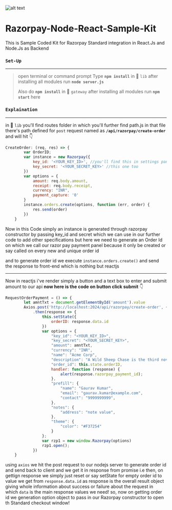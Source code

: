 ![alt text](https://upload.wikimedia.org/wikipedia/en/8/89/Razorpay_logo.svg)
# Razorpay-Node-React-Sample-Kit
This is Sample Coded Kit for Razorpay Standard integration in React.Js and Node.Js as Backend

### `Set-Up`
------
> open terminal or command prompt
> Type **`npm install`** in :file_folder: `lib` after installing all modules run **`node server.js`**
>
> Also do **`npm install`** in :file_folder: `gateway`  after installing all modules run **`npm start`** here

### `Explaination`
------
in :file_folder: `lib` you'll find routes folder in which you'll further find path.js
in that file there's path defined for `post` request named as **`/api/razorpay/create-order`**
and will hit :point_down:
```javascript
CreateOrder: (req, res) => {
        var OrderID;
        var instance = new Razorpay({
            key_id: '<YOUR_KEY_ID>', //you'll find this in settings panel in razorpay dashboard
            key_secret: '<YOUR_SECRET_KEY>' //this one too
        })
        var options = {
            amount: req.body.amount,
            receipt: req.body.receipt,
            currency: "INR",
            payment_capture: '0'
        }
        instance.orders.create(options, function (err, order) {
            res.send(order)
        })
    }
```
Now in this Code simply an instance is generated through razorpay constructor by passing key_id and secret 
which we can use in our further code to add other specifications but here we need to generate an Order Id on which we call our razor pay payment panel because it only be created or say called on every new and unique order id 

and to generate order id we execute `instance.orders.create()` and send the response to front-end which is nothing but reactjs

------

Now in reactjs i've render simply a button and a text box to enter and submit amount to our api
**now here is the code on button click submit** :point_down:
```javascript
RequestOrderPayment = () => {
        let amntTxt = document.getElementById('amount').value
        Axios.post('http://localhost:2024/api/razorpay/create-order', { amount: amntTxt, receipt: "gurkaran_order_54654" })
            .then(response => {
                this.setState({
                    orderID: response.data.id
                })
                var options = {
                    "key_id": "<YOUR_KEY_ID>",
                    "key_secret": "<YOUR_SECRET_KEY>",
                    "amount": amntTxt,
                    "currency": "INR",
                    "name": "Acme Corp",
                    "description": "A Wild Sheep Chase is the third novel by Japanese author  Haruki Murakami",
                    "order_id": this.state.orderID,
                    handler: function (response) {
                        alert(response.razorpay_payment_id);
                    },
                    "prefill": {
                        "name": "Gaurav Kumar",
                        "email": "gaurav.kumar@example.com",
                        "contact": "9999999999",
                    },
                    "notes": {
                        "address": "note value",
                    },
                    "theme": {
                        "color": "#F37254"
                    }
                };
                var rzp1 = new window.Razorpay(options)
                rzp1.open();
            })
    }
```
using `axios` we hit the post request to our nodejs server to generate order id and send back to client and we get it in response from promise i.e then, on gettign response we simply just reset or say setState for empty order id to value we get from `response.data.id`
as response is the overall result object giving whole information about success or failure about the request in which `data` is the main response values we need!
so, now on getting order id we generation option object to pass in our Razorpay constructor to open th Standard checkout window!
